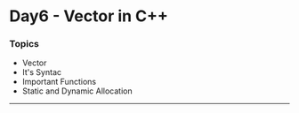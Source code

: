 # Day6 - Vector in C++

### Topics

- Vector
- It's Syntac
- Important Functions
- Static and Dynamic Allocation

---